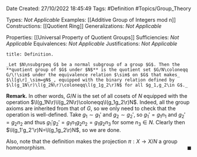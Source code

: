 <div class="topSpace"></div>

Date Created: 27/10/2022 18:45:49
Tags: #Definition #Topics/Group_Theory

Types: _Not Applicable_
Examples: [[Additive Group of Integers mod n]]
Constructions: [[Quotient Ring]]
Generalizations: _Not Applicable_

Properties: [[Universal Property of Quotient Groups]]
Sufficiencies: _Not Applicable_
Equivalences: _Not Applicable_
Justifications: _Not Applicable_

``` ad-Definition
title: Definition.

_Let $N\nsubgrpeq G$ be a normal subgroup of a group $G$. Then the **quotient group of $G$ under $N$** is the quotient set $G/N\coloneqq G/\!\sim$ under the equivalence relation $\sim$ on $G$ that makes_ $\l[g\r]_\sim=gN$_, equipped with the binary relation defined by $\l(g_1N\r)\l(g_2N\r)\coloneqq\l(g_1g_2\r)N$ for all $g_1,g_2\in G$._

```

**Remark.** In other words, $G/N$ is the set of all cosets of $N$ equipped with the operation $\l(g_1N\r)\l(g_2N\r)\coloneqq\l(g_1g_2\r)N$. Indeed, all the group axioms are inherited from that of $G$, so we only need to check that the operation is well-defined. Take $g_1\sim g_1'$ and $g_2\sim g_2'$, so $g_1'=g_1n_1$ and $g_2'=g_2n_2$ and thus $g_1'g_2'=g_1n_1g_2n_2=g_1g_2n_3$ for some $n_3\in N$. Clearly then $\l(g_1'g_2'\r)N=\l(g_1g_2\r)N$, so we are done.

Also, note that the definition makes the projection $\pi:X\to X/N$ a group homomorphism.<span style="float:right;">$\blacksquare$</span>
